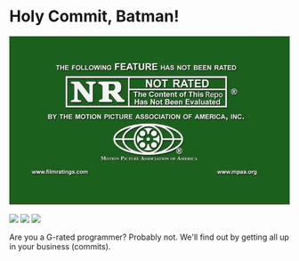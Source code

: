 # Holy Commit, Batman!

![assets/img/nr.jpg](assets/img/nr.jpg)

![](https://img.shields.io/badge/data-github_api-green.svg)
![](https://img.shields.io/badge/browserify-v5.3.0-orange.svg)
![](https://img.shields.io/badge/lodash-v4.17.10-blue.svg)

Are you a G-rated programmer? Probably not. We'll find out by getting all up in your business (commits).